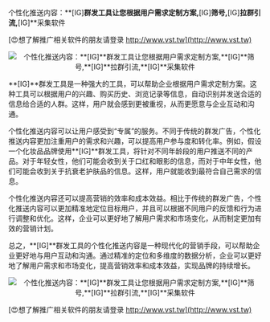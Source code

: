 个性化推送内容：**[IG]**群发工具让您根据用户需求定制方案,**[IG]**筛号,**[IG]**拉群引流,**[IG]**采集软件

[😍想了解推广相关软件的朋友请登录 http://www.vst.tw](http://www.vst.tw)

 <center><img src="https://vst.tw/MP4/tuiguang/png/4.png" alt="个性化推送内容：**[IG]**群发工具让您根据用户需求定制方案,**[IG]**筛号,**[IG]**拉群引流,**[IG]**采集软件"></center>

**[IG]**群发工具是一种强大的工具，可以帮助企业根据用户需求定制方案。这种工具可以根据用户的兴趣、购买历史、浏览记录等信息，自动识别并发送合适的信息给合适的人群。这样，用户就会感到更被重视，从而更愿意与企业互动和沟通。

个性化推送内容可以让用户感受到“专属”的服务。不同于传统的群发广告，个性化推送内容更加注重用户的需求和兴趣，可以提高用户参与度和转化率。例如，假设一个化妆品品牌使用**[IG]**群发工具，将针对不同年龄段的用户推送不同的产品。对于年轻女性，他们可能会收到关于口红和眼影的信息，而对于中年女性，他们可能会收到关于抗衰老护肤品的信息。这样，用户就能收到最符合自己需求的信息。

个性化推送内容还可以提高营销的效率和成本效益。相比于传统的群发广告，个性化推送内容可以更加精准地定位目标用户，并且可以根据不同用户的反馈和行为进行调整和优化。这样，企业可以更好地了解用户需求和市场变化，从而制定更加有效的营销计划。

总之，**[IG]**群发工具的个性化推送内容是一种现代化的营销手段，可以帮助企业更好地与用户互动和沟通。通过精准的定位和多维度的数据分析，企业可以更好地了解用户需求和市场变化，提高营销效率和成本效益，实现品牌的持续增长。

 <center><img src="https://vst.tw/MP4/tuiguang/png/4.png" alt="个性化推送内容：**[IG]**群发工具让您根据用户需求定制方案,**[IG]**筛号,**[IG]**拉群引流,**[IG]**采集软件"></center>

[😍想了解推广相关软件的朋友请登录 http://www.vst.tw](http://www.vst.tw)



